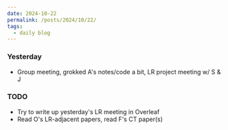 ```yaml
---
date: 2024-10-22
permalink: /posts/2024/10/22/
tags:
  - daily blog
---
```


### Yesterday
- Group meeting, grokked A's notes/code a bit, LR project meeting w/ S & J

### TODO
- Try to write up yesterday's LR meeting in Overleaf
- Read O's LR-adjacent papers, read F's CT paper(s)


